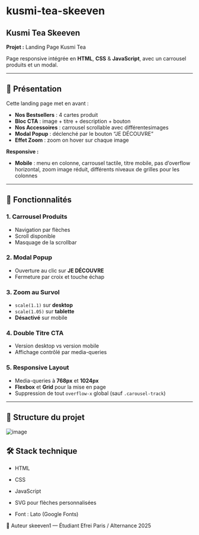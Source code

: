 # kusmi-tea-skeeven

## Kusmi Tea Skeeven

**Projet :** Landing Page Kusmi Tea

Page responsive intégrée en **HTML**, **CSS** & **JavaScript**, avec un carrousel produits et un modal.

---

## 📝 Présentation



Cette landing page met en avant :

- **Nos Bestsellers** : 4 cartes produit  
- **Bloc CTA** : image + titre + description + bouton  
- **Nos Accessoires** : carrousel scrollable avec différentesimages  
- **Modal Popup** : déclenché par le bouton “JE DÉCOUVRE”  
- **Effet Zoom** : zoom on hover sur chaque image

**Responsive :**  
- **Mobile** : menu en colonne, carrousel tactile, titre mobile, pas d’overflow horizontal, zoom image réduit, différents niveaux de grilles pour les colonnes 
---

## 🚀 Fonctionnalités

### 1. Carrousel Produits
- Navigation par flèches 
- Scroll disponible 
- Masquage de la scrollbar 

### 2. Modal Popup
- Ouverture au clic sur **JE DÉCOUVRE**  
- Fermeture par croix et touche échap 

### 3. Zoom au Survol
- `scale(1.1)` sur **desktop**  
- `scale(1.05)` sur **tablette**  
- **Désactivé** sur mobile

### 4. Double Titre CTA
- Version desktop vs version mobile  
- Affichage contrôlé par media-queries

### 5. Responsive Layout
- Media-queries à **768px** et **1024px**  
- **Flexbox** et **Grid** pour la mise en page  
- Suppression de tout `overflow-x` global (sauf `.carousel-track`)

---

## 📁 Structure du projet

![image](https://github.com/user-attachments/assets/bbe40630-0608-4310-a016-10384d8fd08c)

## 🛠️ Stack technique
- HTML

- CSS

- JavaScript

- SVG pour flèches personnalisées

- Font : Lato (Google Fonts)

👤 Auteur
skeeven1 — Étudiant Efrei Paris / Alternance 2025
   

